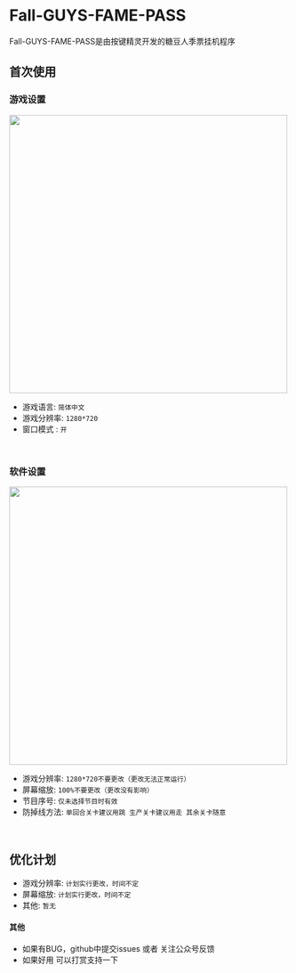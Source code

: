 # Fall-GUYS-FAME-PASS
Fall-GUYS-FAME-PASS是由按键精灵开发的糖豆人季票挂机程序
## 首次使用
### 游戏设置
<a>
 <img src="https://github.com/Briyneywty/Fall-GUYS-FAME-PASS/assets/80185136/16713d9f-a236-4a4e-9503-3ba0f01be748"  width="500" />
</a>

- 游戏语言: `简体中文`   
- 游戏分辨率: `1280*720`   
- 窗口模式  : `开`   
<br>

### 软件设置
 <img src="https://github.com/Briyneywty/Fall-GUYS-FAME-PASS/assets/80185136/cbcf54e9-1705-4c4e-a5af-a42ace4ce156"  width="500" />
 
 - 游戏分辨率: `1280*720不要更改（更改无法正常运行）`   
 - 屏幕缩放: `100%不要更改（更改没有影响）`
 - 节目序号: `仅未选择节目时有效`   
 - 防掉线方法: `单回合关卡建议用跳 生产关卡建议用走 其余关卡随意`   
 <br>
 
 ## 优化计划
  - 游戏分辨率: `计划实行更改，时间不定`   
 - 屏幕缩放: `计划实行更改，时间不定`
 - 其他: `暂无`   

  #### 其他
  -  如果有BUG，github中提交issues 或者 关注公众号反馈
  -  如果好用 可以打赏支持一下
